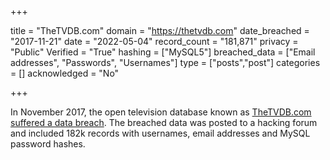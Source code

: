 +++

title = "TheTVDB.com"
domain = "https://thetvdb.com"
date_breached = "2017-11-21"
date = "2022-05-04"
record_count = "181,871"
privacy = "Public"
Verified = "True"
hashing = ["MySQL5"]
breached_data = ["Email addresses", "Passwords", "Usernames"]
type = ["posts","post"]
categories = []
acknowledged = "No"


+++


In November 2017, the open television database known as <a href="https://forums.thetvdb.com/viewtopic.php?f=3&t=43254" target="_blank" rel="noopener">TheTVDB.com suffered a data breach</a>. The breached data was posted to a hacking forum and included 182k records with usernames, email addresses and MySQL password hashes.

